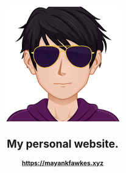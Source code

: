 <p align='center'>
  <a href="https://mayankfawkes.xyz">
    <img src="https://github.com/MayankFawkes/mayankfawkes.xyz/raw/main/img/my.png" alt="mayank" width="300" height="300">
  </a>
</p>
<h1 align='center'>
  My personal website.
</h1>
<h3 align='center'>
  <a href="https://mayankfawkes.xyz">
    https://mayankfawkes.xyz
  </a>
</h3>

